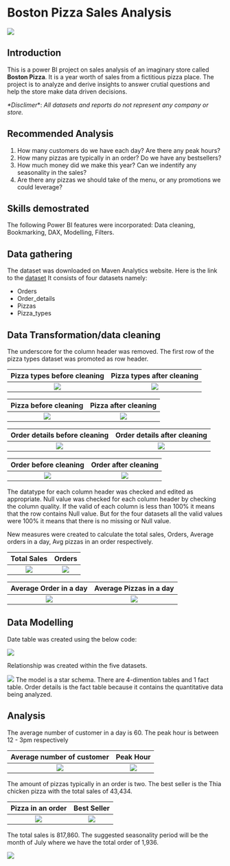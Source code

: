 # Boston Pizza Sales Analysis

![](Pizza.jpg)

## Introduction
This is a power BI project on sales analysis of an imaginary store called **Boston Pizza**. It is a year worth of sales from a fictitious pizza place. The project is to analyze and derive insights to answer crutial questions and help the store make data driven decisions.

_*Disclimer_*: _*All datasets and reports do not represent any company or store.*_

## Recommended Analysis
1.	How many customers do we have each day? Are there any peak hours?
2.	How many pizzas are typically in an order? Do we have any bestsellers?
3.	How much money did we make this year? Can we indentify any seasonality in the sales?
4. Are there any pizzas we should take of the menu, or any promotions we could leverage?

## Skills demostrated
The following Power BI features were incorporated: Data cleaning, Bookmarking, DAX, Modelling, Filters.

## Data gathering
The dataset was downloaded on Maven Analytics website. Here is the link to the [dataset](https://www.mavenanalytics.io/data-playground?dataStructure=2lXwWbWANQgI727tVx3DRC&search=pizza)
It consists of four datasets namely:
- Orders
- Order_details
- Pizzas
- Pizza_types

## Data Transformation/data cleaning
The underscore for the column header was removed. The first row of the pizza types dataset was promoted as row header.

Pizza types before cleaning            |          Pizza types after cleaning
:-------------------------------------:|:----------------------------------------:|
![](Pizza_types_b4_cleaning.png)       |  ![](Pizza_types_after_cleaning.png)

Pizza before cleaning                  |          Pizza after cleaning
:-------------------------------------:|:----------------------------------------:|
![](Pizza_b4_cleaning.png)             |   ![](Pizza_after_cleaning.png)

Order details before cleaning          |          Order details after cleaning
:-------------------------------------:|:------------------------------------------------:|
![](Order_details_b4_cleaning.png)     |   ![](Order_details_after_cleaning.png)

Order before cleaning                  |          Order after cleaning
:-------------------------------------:|:------------------------------------------------:|
![](Order_b4_cleaning.png)             |   ![](Order_after_cleaning.png)


The datatype for each column header was checked and edited as appropriate. Null value was checked for each column header by checking the column quality. If the valid of each column is less than 100% it means that the row contains Null value. But for the four datasets all the valid values were 100% it means that there is no missing or Null value.

New measures were created to calculate the total sales, Orders, Average orders in a day, Avg pizzas in an order respectively.

Total Sales                            |          Orders
:-------------------------------------:|:------------------------------------------------:|
![](Total_sales.png)                   |   ![](Orders.png)


Average Order in a day                      |          Average Pizzas in a day
:------------------------------------------:|:------------------------------------------------:|
![](Avg_Order_day.png)                      |   ![](Avg_Pizzas_Order.png)


## Data Modelling

Date table was created using the below code:

![](Date_table.png)

Relationship was created within the five datasets. 

![](Data_Model.png)
The model is a star schema. There are 4-dimention tables and 1 fact table. Order details is the fact table because it contains the quantitative data being analyzed.

## Analysis
The average number of customer in a day is 60. The peak hour is between 12 - 3pm respectively

Average number of customer             |          Peak Hour
:-------------------------------------:|:------------------------------------------------:|
![](Average_Order.png)             |   ![](Time_slot.png)

The amount of pizzas typically in an order is two. The best seller is the Thia chicken pizza with the total sales of 43,434.

Pizza in an order                      |          Best Seller
:-------------------------------------:|:------------------------------------------------:|
![](pizza_no.png)                      |   ![](Top_5_pizzas.png)

The total sales is 817,860. The suggested seasonality period will be the month of July where we have the total order of 1,936.

![](Sales_by_month_year.png)






 

